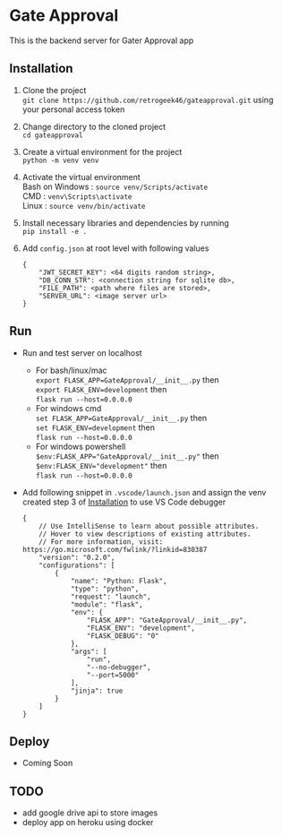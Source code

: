 # Gate Approval
This is the backend server for Gater Approval app

## Installation
1. Clone the project  
    `git clone https://github.com/retrogeek46/gateapproval.git` using your personal access token
2. Change directory to the cloned project  
    `cd gateapproval`
2. Create a virtual environment for the project  
    `python -m venv venv`
3. Activate the virtual environment  
    Bash on Windows&nbsp;: `source venv/Scripts/activate`  
    CMD : `venv\Scripts\activate`  
    Linux : `source venv/bin/activate`
3. Install necessary libraries and dependencies by running  
    `pip install -e .`
4. Add `config.json` at root level with following values

       {
           "JWT_SECRET_KEY": <64 digits random string>,
           "DB_CONN_STR": <connection string for sqlite db>,
           "FILE_PATH": <path where files are stored>,
           "SERVER_URL": <image server url>
       }

## Run
- Run and test server on localhost  
    - For bash/linux/mac  
        `export FLASK_APP=GateApproval/__init__.py` then  
        `export FLASK_ENV=development` then  
        `flask run --host=0.0.0.0`  
    - For windows cmd  
        `set FLASK_APP=GateApproval/__init__.py` then  
        `set FLASK_ENV=development` then  
        `flask run --host=0.0.0.0`  
    - For windows powershell  
        `$env:FLASK_APP="GateApproval/__init__.py"` then  
        `$env:FLASK_ENV="development"` then  
        `flask run --host=0.0.0.0`  
- Add following snippet in `.vscode/launch.json` and assign the venv created step 3 of [Installation](#installation) to use VS Code debugger

      {
          // Use IntelliSense to learn about possible attributes.
          // Hover to view descriptions of existing attributes.
          // For more information, visit: https://go.microsoft.com/fwlink/?linkid=830387
          "version": "0.2.0",
          "configurations": [
              {
                  "name": "Python: Flask",
                  "type": "python",
                  "request": "launch",
                  "module": "flask",
                  "env": {
                      "FLASK_APP": "GateApproval/__init__.py",
                      "FLASK_ENV": "development",
                      "FLASK_DEBUG": "0"
                  },
                  "args": [
                      "run",
                      "--no-debugger",
                      "--port=5000"
                  ],
                  "jinja": true
              }
          ]
      }

## Deploy
- Coming Soon

## TODO
- add google drive api to store images
- deploy app on heroku using docker
